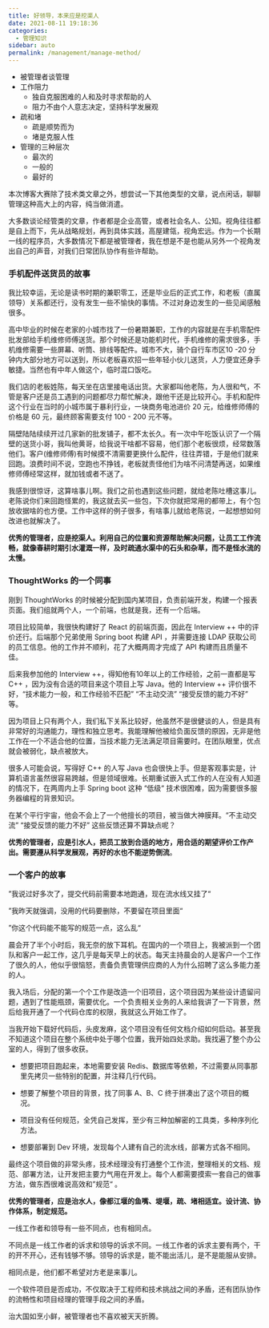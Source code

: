 ```yaml
---
title: 好领导，本来应是挖渠人
date: 2021-08-11 19:18:36
categories: 
  - 管理知识
sidebar: auto
permalink: /management/manage-method/
---
```




- 被管理者谈管理
- 工作阻力 
  - 独自克服困难的人和及时寻求帮助的人
  - 阻力不由个人意志决定，坚持科学发展观
- 疏和堵
  - 疏是顺势而为
  - 堵是克服人性
- 管理的三种层次
  - 最次的
  - 一般的
  - 最好的

本次博客大赛除了技术类文章之外，想尝试一下其他类型的文章，说点闲话，聊聊管理这种高大上的内容，纯当做消遣。



大多数谈论经管类的文章，作者都是企业高管，或者社会名人、公知。视角往往都是自上而下，先从战略规划，再到具体实践，高屋建瓴，视角宏远。作为一个长期一线的程序员，大多数情况下都是被管理者，我在想是不是也能从另外一个视角发出自己的声音，对我们日常团队协作有些许帮助。



### 手机配件送货员的故事

我比较幸运，无论是读书时期的兼职零工，还是毕业后的正式工作，和老板（直属领导）关系都还行，没有发生一些不愉快的事情。不过对身边发生的一些见闻感触很多。

高中毕业的时候在老家的小城市找了一份暑期兼职，工作的内容就是在手机零配件批发部给手机维修师傅送货。那个时候还是功能机时代，手机维修的需求很多，手机维修需要一些屏幕、听筒、排线等配件。城市不大，骑个自行车市区10 -20 分钟内大部分地方可以送到，所以老板喜欢招一些年轻小伙儿送货，人力便宜还身手敏捷。当然也有中年人做这个，临时混口饭吃。

我们店的老板姓陈，每天坐在店里接电话出货。大家都叫他老陈，为人很和气，不管是客户还是员工遇到的问题都尽力帮忙解决，跟他干还是比较开心。手机和配件这个行业在当时的小城市属于暴利行业，一块商务电池进价 20 元，给维修师傅的价格是 60 元，最终顾客需要支付 100 - 200 元不等。

隔壁陆陆续续开过几家新的批发铺子，都不太长久。有一次中午吃饭认识了一个隔壁的送货小哥，我叫他黄哥，给我说干啥都不容易，他们那个老板很烦，经常数落他们。客户(维修师傅)有时候摸不清需要更换什么配件，往往弄错，于是他们就来回跑。浪费时间不说，空跑也不挣钱，老板就责怪他们为啥不问清楚再送，如果维修师傅经常这样，就加钱或者不送了。

我感到很惊讶，这算啥事儿啊。我们之前也遇到这些问题，就给老陈吐槽这事儿。老陈说你们来回跑怪累的，我这就去买一些包，下次你就把常用的都带上，有个包放收据啥的也方便。工作中这样的例子很多，有啥事儿就给老陈说，一起想想如何改进也就解决了。

**优秀的管理者，应是挖渠人。利用自己的位置和资源帮助解决问题，让员工工作流畅，就像春耕时期引水灌溉一样，及时疏通水渠中的石头和杂草，而不是怪水流的太慢。**



###  ThoughtWorks 的一个同事

刚到 ThoughtWorks 的时候被分配到国内某项目，负责前端开发，构建一个报表页面。我们组就两个人，一个前端，也就是我，还有一个后端。

项目比较简单，我很快构建好了 React 的前端页面，因此在 Interview ++ 中的评价还行。后端那个兄弟使用 Spring boot 构建 API ，并需要连接 LDAP 获取公司的员工信息。他的工作并不顺利，花了大概两周才完成了 API 构建而且质量不佳。

后来我参加他的 Interview ++，得知他有10年以上的工作经验，之前一直都是写 C++ ，因为没有合适的项目来这个项目上写 Java。他的 Interview ++ 评价很不好，“技术能力一般，和工作经验不匹配” “不主动交流” “接受反馈的能力不好” 等。

因为项目上只有两个人，我们私下关系比较好，他虽然不是很健谈的人，但是具有非常好的沟通能力，理性和独立思考。我能理解他被给负面反馈的原因，无非是他工作在一个不适合他的位置，当技术能力无法满足项目需要时。在团队眼里，优点就会被弱化，缺点被放大。

很多人可能会说，写得好 C++ 的人写 Java 也会很快上手。但是客观事实是，计算机语言虽然很容易跨越，但是领域很难。长期重试嵌入式工作的人在没有人知道的情况下，在两周内上手 Spring boot 这种 “低级“ 技术很困难，因为需要很多服务器编程的背景知识。

在某个平行宇宙，他会不会上了一个他擅长的项目，被当做大神膜拜。“不主动交流” “接受反馈的能力不好”  这些反馈还算不算缺点呢？

**优秀的管理者，应是引水人，把员工放到合适的地方，用合适的期望评价工作产出。需要遵从科学发展观，再好的水也不能逆势倒流**。



### 一个客户的故事

”我说过好多次了，提交代码前需要本地跑通，现在流水线又挂了“

”我昨天就强调，没用的代码要删除，不要留在项目里面“

”你这个代码能不能写的规范一点，这么乱“

晨会开了半个小时后，我无奈的放下耳机。在国内的一个项目上，我被派到一个团队和客户一起工作，这几乎是每天早上的状态。每天主持晨会的人是客户一个工作了很久的人，他似乎很恼怒，责备负责管理供应商的人为什么招聘了这么多能力差的人。



我入场后，分配的第一个个工作是改造一个旧项目，这个项目因为某些设计遗留问题，遇到了性能瓶颈，需要优化。一个负责相关业务的人来给我讲了一下背景，然后给我开通了一个代码仓库的权限，我就这么开始工作了。

当我开始下载好代码后，头皮发麻，这个项目没有任何文档介绍如何启动。甚至我不知道这个项目在整个系统中处于哪个位置，我开始四处求助。我找遍了整个办公室的人，得到了很多收获。

- 想要把项目跑起来，本地需要安装 Redis、数据库等依赖，不过需要从同事那里先拷贝一些特别的配置，并注释几行代码。

- 想要了解整个项目的背景，找了同事 A、B、C 终于拼凑出了这个项目的概况。

- 项目没有任何规范，全凭自己发挥，至少有三种加解密的工具类，多种序列化方法。
- 想要部署到 Dev 环境，发现每个人建有自己的流水线，部署方式各不相同。

最终这个项目做的非常头疼，技术经理没有打通整个工作流，整理相关的文档、规范、部署方法，让开发把主要力气用在开发上。每个人都需要摸索一套自己的做事方法，做东西很难说高效和”规范“ 。

**优秀的管理者，应是治水人，像都江堰的鱼嘴、堤堰，疏、堵相适宜。设计流、协作体系，制定规范。**



















一线工作者和领导有一些不同点，也有相同点。

不同点是一线工作者的诉求和领导的诉求不同。一线工作者的诉求主要有两个，干的开不开心，还有钱够不够。领导的诉求是，能不能出活儿，是不是能服从安排。

相同点是，他们都不希望对方老是来事儿。







一个软件项目是否成功，不仅取决于工程师和技术挑战之间的矛盾，还有团队协作的流畅性和项目经理的管理手段之间的矛盾。



治大国如烹小鲜，被管理者也不喜欢被天天折腾。

